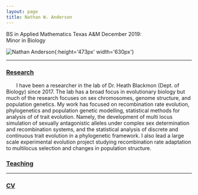 ```yaml
---
layout: page
title: Nathan W. Anderson
---
```

BS in Applied Mathematics Texas A&M December 2019: <br>
Minor in Biology


![Nathan Anderson](pic.jpg){:height='473px' width='630px'}
<hr color = '#fff'>

### [Research](http://nw-anderson.github.io/nw-anderson_research.github.io/)

&nbsp;&nbsp;&nbsp;&nbsp;&nbsp;&nbsp; I have been a researcher in the lab of Dr. Heath Blackmon (Dept. of Biology) since 2017. The lab has a broad focus in evolutionary biology but much of the research focuses on sex chromosomes, genome structure, and population genetics. My work has focused on recombination rate evolution, phylogenetics and population genetic modelling, statistical methods for analysis of of trait evolution. Namely, the development of multi locus simulation of sexually antagonistic alleles under complex sex determination and recombination systems, and the statistical analysis of discrete and continuous trait evolution in a phylogenetic framework. I also lead a large scale experimental evolution project studying recombination rate adaptation to multilocus selection and changes in population structure.


### [Teaching]()


<hr color = '#fff'>

### [CV](https://docs.google.com/document/d/1x__x_N1p2K2cdQtj4fG9xxhNSBCTvy_BpAZppW_HBHY/edit?usp=sharing)



